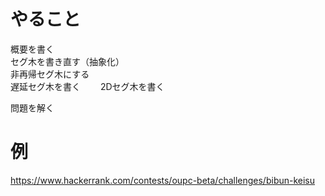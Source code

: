 # やること
概要を書く  
セグ木を書き直す（抽象化）  
非再帰セグ木にする  
遅延セグ木を書く　　
2Dセグ木を書く  

問題を解く  

# 例
https://www.hackerrank.com/contests/oupc-beta/challenges/bibun-keisu
